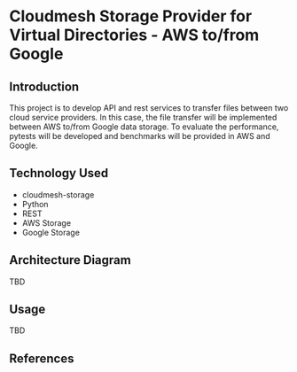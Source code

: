# Cloudmesh Storage Provider for Virtual Directories - AWS to/from Google


## Introduction
This project is to develop API and rest services to transfer files between two cloud service providers. In this case, the file transfer will be implemented between AWS to/from Google data storage. To evaluate the performance, pytests will be developed and benchmarks will be provided in AWS and Google.


## Technology Used
* cloudmesh-storage
* Python
* REST
* AWS Storage
* Google Storage

## Architecture Diagram

TBD

## Usage

TBD

## References




